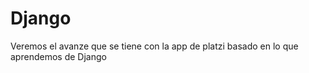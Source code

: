 # Django
Veremos el avanze que se tiene con la app de platzi basado en lo que aprendemos de Django

